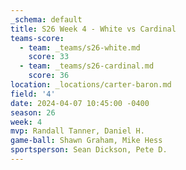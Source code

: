 ```yaml
---
_schema: default
title: S26 Week 4 - White vs Cardinal
teams-score:
  - team: _teams/s26-white.md
    score: 33
  - team: _teams/s26-cardinal.md
    score: 36
location: _locations/carter-baron.md
field: '4'
date: 2024-04-07 10:45:00 -0400
season: 26
week: 4
mvp: Randall Tanner, Daniel H.
game-ball: Shawn Graham, Mike Hess
sportsperson: Sean Dickson, Pete D.
---
```

